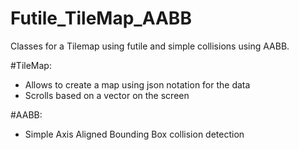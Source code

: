 Futile_TileMap_AABB
===================

Classes for a Tilemap using futile and simple collisions using AABB.

#TileMap:

  - Allows to create a map using json notation for the data
  - Scrolls based on a vector on the screen
  
#AABB:
  - Simple Axis Aligned Bounding Box collision detection
